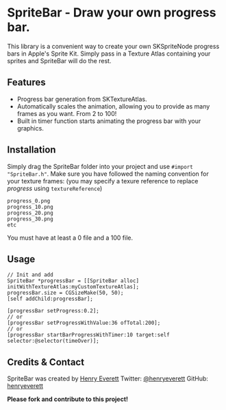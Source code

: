 SpriteBar - Draw your own progress bar.
=========

This library is a convenient way to create your own SKSpriteNode progress bars in Apple's Sprite Kit. Simply pass in a Texture Atlas containing your sprites and SpriteBar will do the rest.

## Features

- Progress bar generation from SKTextureAtlas.
- Automatically scales the animation, allowing you to provide as many frames as you want. From 2 to 100!
- Built in timer function starts animating the progress bar with your graphics.

## Installation

Simply drag the SpriteBar folder into your project and use <code>#import "SpriteBar.h"</code>.
Make sure you have followed the naming convention for your texture frames:
(you may specify a texure reference to replace *progress* using <code>textureReference</code>)
```
progress_0.png
progress_10.png
progress_20.png
progress_30.png
etc
```
You must have at least a 0 file and a 100 file.

## Usage

```objc
// Init and add
SpriteBar *progressBar = [[SpriteBar alloc] initWithTextureAtlas:myCustomTextureAtlas];
progressBar.size = CGSizeMake(50, 50);
[self addChild:progressBar];

[progressBar setProgress:0.2];
// or
[progressBar setProgressWithValue:36 ofTotal:200];
// or
[progressBar startBarProgressWithTimer:10 target:self selector:@selector(timeOver)];
```

## Credits & Contact
SpriteBar was created by [Henry Everett](http://www.henryeverett.info/)
Twitter: [@henryeverett](https://www.twitter.com/henryeverett)
GitHub: [henryeverett](https://github.com/henryeverett)

**Please fork and contribute to this project!**
